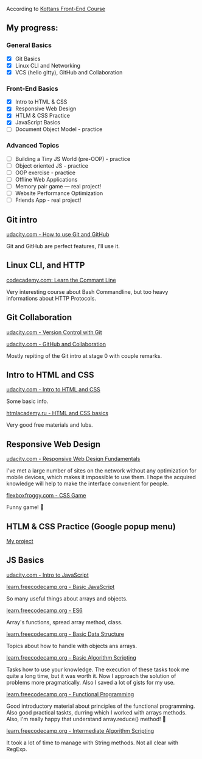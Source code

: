 According to [Kottans Front-End Course](https://github.com/kottans/frontend/blob/master/contents.md)

## My progress:

### General Basics

- [x] Git Basics
- [x] Linux CLI and Networking
- [x] VCS (hello gitty), GitHub and Collaboration

### Front-End Basics

- [x] Intro to HTML & CSS
- [x] Responsive Web Design
- [x] HTLM & CSS Practice
- [x] JavaScript Basics
- [ ] Document Object Model - practice

### Advanced Topics

- [ ] Building a Tiny JS World (pre-OOP) - practice
- [ ] Object oriented JS - practice
- [ ] OOP exercise - practice
- [ ] Offline Web Applications
- [ ] Memory pair game — real project!
- [ ] Website Performance Optimization
- [ ] Friends App - real project!

## Git intro

[udacity.com - How to use Git and GitHub](./0_git_intro/udacity_git_intro.png)

Git and GitHub are perfect features, I'll use it.

## Linux CLI, and HTTP

[codecademy.com: Learn the Commant Line](./1_task_linux_cli/Completed.png)

Very interesting course about Bash Commandline,
but too heavy informations about HTTP Protocols.

## Git Collaboration

[udacity.com - Version Control with Git](./2_git_collaboration/what_is_version_control.png)

[udacity.com - GitHub and Collaboration](./2_git_collaboration/github_collaboration.png)

Mostly repiting of the Git intro at stage 0 with couple remarks.

## Intro to HTML and CSS

[udacity.com - Intro to HTML and CSS](./3_task_html_css_intro/html_css_intro.png)

Some basic info.

[htmlacademy.ru - HTML and CSS basics](./3_task_html_css_intro/htmlacademy.ru.png)

Very good free materials and lubs.

## Responsive Web Design

[udacity.com - Responsive Web Design Fundamentals](./4_task_responsive_web_design/responsive_web_design_fundamentals.png)

I've met a large number of sites on the network without any optimization for mobile devices, which makes it impossible to use them.
I hope the acquired knowledge will help to make the interface convenient for people.

[flexboxfroggy.com - CSS Game](./4_task_responsive_web_design/flexbox_froggy.png)

Funny game! :frog:

## HTLM & CSS Practice (Google popup menu)

[My project](https://github.com/Temu4/Booble-styled-page)

## JS Basics

[udacity.com - Intro to JavaScript](./6_task_js_basics/intro_to_javascript.png)

[learn.freecodecamp.org - Basic JavaScript](./6_task_js_basics/freecodecamp_basic_js.png)

So many useful things about arrays and objects.

[learn.freecodecamp.org - ES6](./6_task_js_basics/freecodecamp_es6.png)

Array's functions, spread array method, class.

[learn.freecodecamp.org - Basic Data Structure](./6_task_js_basics/freecodecamp_basic_data_srtuctures.png)

Topics about how to handle with objects ans arrays.

[learn.freecodecamp.org - Basic Algorithm Scripting](./6_task_js_basics/freecodecamp_basic_algorithm_scriting.png)

Tasks how to use your knowledge.
The execution of these tasks took me quite a long time, but it was worth it. Now I approach the solution of problems more pragmatically. Also I saved a lot of gists for my use.

[learn.freecodecamp.org - Functional Programming](./6_task_js_basics/freecodecamp_functional_programming.png)

Good introductory material about principles of the functional programming. Also good practical taskts, durring which I worked with arrays methods. Also, I'm really happy that understand array.reduce() method! :notebook:

[learn.freecodecamp.org - Intermediate Algorithm Scripting](./6_task_js_basics/freecodecamp_intermediate_algorithm_scripting.png)

It took a lot of time to manage with String methods. Not all clear with RegExp.
